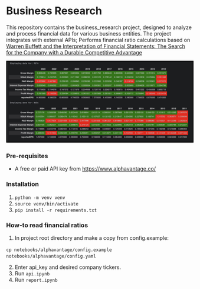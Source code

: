 # Business Research
This repository contains the business_research project, designed to analyze and process financial data for various business entities. 
The project integrates with external APIs; Performs financial ratio calculations based on [Warren Buffett and the Interpretation of Financial Statements: The Search for the Company with a Durable Competitive Advantage](https://www.goodreads.com/book/show/4427672-warren-buffett-and-the-interpretation-of-financial-statements)

<img src="./example.png" alt="Alt text" style="border: 2px solid black;"/>

### Pre-requisites
- A free or paid API key from https://www.alphavantage.co/

### Installation
1. `python -m venv venv`
2. `source venv/bin/activate`
3. `pip install -r requirements.txt`

### How-to read financial ratios
1. In project root directory and make a copy from config.example:

`cp notebooks/alphavantage/config.example notebooks/alphavantage/config.yaml`

2. Enter api_key and desired company tickers.
3. Run `api.ipynb`
4. Run `report.ipynb` 
